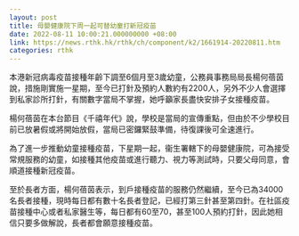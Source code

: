 ```yaml
---
layout: post
title: 母嬰健康院下周一起可替幼童打新冠疫苗
date: 2022-08-11 10:00:21.000000000 +08:00
link: https://news.rthk.hk/rthk/ch/component/k2/1661914-20220811.htm
categories: rthk
---
```


本港新冠病毒疫苗接種年齡下調至6個月至3歲幼童，公務員事務局局長楊何蓓茵說，措施剛實施一星期，至今已打針及預約人數約有2200人，另外不少人會選擇到私家診所打針，有關數字當局不掌握，她呼籲家長盡快安排子女接種疫苗。

楊何蓓茵在本台節目《千禧年代》說，學校是當局的宣傳重點，但由於不少學校目前已放暑假或將開始放假，當局已密鑼緊鼓準備，待復課後可全速進行。

為了進一步推動幼童接種疫苗，下星期一起，衞生署轄下的母嬰健康院，可為接受常規服務的幼童，如接種其他疫苗或進行聽力、視力等測試時，只要父母同意，會順道接種新冠疫苗。

至於長者方面，楊何蓓茵表示，到戶接種疫苗的服務仍然繼續，至今已為34000名長者接種，現時每日都有數十名長者登記，已經打第三針甚至第四針。在社區疫苗接種中心或者私家醫生等，每日都有60至70，甚至100人預約打針，因此她相信只要多做解說，長者都會願意接種疫苗。
